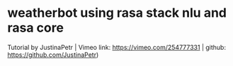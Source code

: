 # weatherbot using rasa stack nlu and rasa core 
Tutorial by JustinaPetr | Vimeo link: https://vimeo.com/254777331 | github: https://github.com/JustinaPetr)
